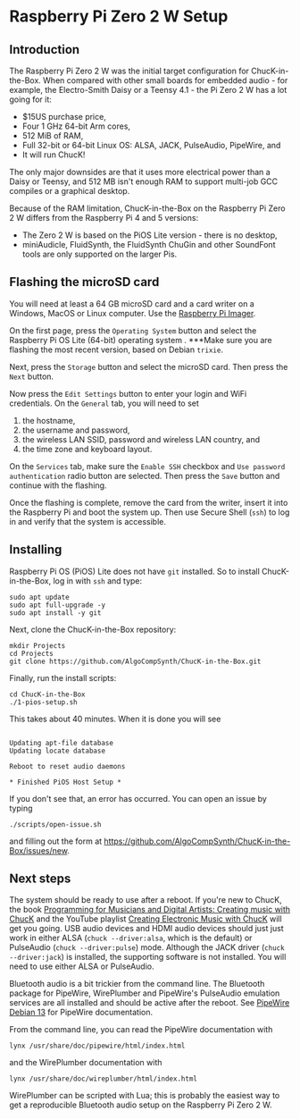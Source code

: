 # Raspberry Pi Zero 2 W Setup

## Introduction

The Raspberry Pi Zero 2 W was the initial target configuration for
ChucK-in-the-Box. When compared with other small boards for
embedded audio - for example, the Electro-Smith Daisy or a Teensy
4.1 - the Pi Zero 2 W has a lot going for it:

- $15US purchase price,
- Four 1 GHz 64-bit Arm cores,
- 512 MiB of RAM,
- Full 32-bit or 64-bit Linux OS: ALSA, JACK, PulseAudio, PipeWire, and
- It will run ChucK!

The only major downsides are that it uses more electrical power
than a Daisy or Teensy, and 512 MB isn't enough RAM to support
multi-job GCC compiles or a graphical desktop.

Because of the RAM limitation, ChucK-in-the-Box on the Raspberry
Pi Zero 2 W differs from the Raspberry Pi 4 and 5 versions:

- The Zero 2 W is based on the PiOS Lite version - there is
no desktop,
- miniAudicle, FluidSynth, the FluidSynth ChuGin and other SoundFont
tools are only supported on the larger Pis.

## Flashing the microSD card

You will need at least a 64 GB microSD card and a card writer
on a Windows, MacOS or Linux computer. Use the
[Raspberry Pi Imager](https://www.raspberrypi.com/software/).

On the first page, press the `Operating System` button and
select the Raspberry Pi OS Lite (64-bit) operating system .
***Make sure you are flashing the most recent version, based
on Debian `trixie`.

Next, press the `Storage` button and select the microSD
card. Then press the `Next` button.

Now press the `Edit Settings` button to enter your login and
WiFi credentials. On the `General` tab, you will need to set

1. the hostname,
2. the username and password,
3. the wireless LAN SSID, password and wireless LAN country, and
4. the time zone and keyboard layout.

On the `Services` tab, make sure the `Enable SSH` checkbox and
`Use password authentication` radio button are selected. Then
press the `Save` button and continue with the flashing.

Once the flashing is complete, remove the card from the writer, insert
it into the Raspberry Pi and boot the system up. Then use Secure Shell
(`ssh`) to log in and verify that the system is accessible.

## Installing

Raspberry Pi OS (PiOS) Lite does not have `git` installed. So to
install ChucK-in-the-Box, log in with `ssh` and type:

```
sudo apt update
sudo apt full-upgrade -y
sudo apt install -y git
```

Next, clone the ChucK-in-the-Box repository:

```
mkdir Projects
cd Projects
git clone https://github.com/AlgoCompSynth/ChucK-in-the-Box.git
```

Finally, run the install scripts:

```
cd ChucK-in-the-Box
./1-pios-setup.sh
```

This takes about 40 minutes. When it is done you will see

```

Updating apt-file database
Updating locate database

Reboot to reset audio daemons

* Finished PiOS Host Setup *
```

If you don't see that, an error has occurred. You can open an issue by
typing

```
./scripts/open-issue.sh
```

and filling out the form at
<https://github.com/AlgoCompSynth/ChucK-in-the-Box/issues/new>.

## Next steps

The system should be ready to use after a reboot. If you're new to ChucK,
the book
[Programming for Musicians and Digital Artists: Creating music with ChucK](https://www.manning.com/books/programming-for-musicians-and-digital-artists)
and the YouTube playlist
[Creating Electronic Music with ChucK](https://youtube.com/playlist?list=PL-9SSIBe1phI_r3JsylOZXZyAXuEKRJOS&si=48f53yc_keycYWE0)
will get you going. USB audio devices and HDMI audio devices should just
just work in either ALSA (`chuck --driver:alsa`, which is the default) or
PulseAudio (`chuck --driver:pulse`) mode. Although the JACK driver
(`chuck --driver:jack`) is installed, the supporting software is not
installed. You will need to use either ALSA or PulseAudio.

Bluetooth audio is a bit trickier from the command line. The Bluetooth
package for PipeWire, WirePlumber and PipeWire's PulseAudio emulation
services are all installed and should be active after the reboot. See
[PipeWire Debian 13](https://wiki.debian.org/PipeWire#Debian_13) for
PipeWire documentation.

From the command line, you can read the PipeWire documentation with

    lynx /usr/share/doc/pipewire/html/index.html

and the WirePlumber documentation with

    lynx /usr/share/doc/wireplumber/html/index.html
    
WirePlumber can be scripted with Lua; this is probably the easiest
way to get a reproducible Bluetooth audio setup on the Raspberry Pi
Zero 2 W.
